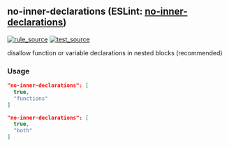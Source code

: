 <!-- Start:AutoDoc:: Modify `src/readme/rules.ts` and run `gulp readme` to update block -->
## no-inner-declarations (ESLint: [no-inner-declarations](http://eslint.org/docs/rules/no-inner-declarations))
[![rule_source](https://img.shields.io/badge/%F0%9F%93%8F%20rule-source-green.svg)](https://github.com/buzinas/tslint-eslint-rules/blob/master/src/rules/noInnerDeclarationsRule.ts)
[![test_source](https://img.shields.io/badge/%F0%9F%93%98%20test-source-blue.svg)](https://github.com/buzinas/tslint-eslint-rules/blob/master/src/test/rules/noInnerDeclarationsRuleTests.ts)

disallow function or variable declarations in nested blocks (recommended)

### Usage

```json
"no-inner-declarations": [
  true,
  "functions"
]
```

```json
"no-inner-declarations": [
  true,
  "both"
]
```

<!-- End:AutoDoc -->
